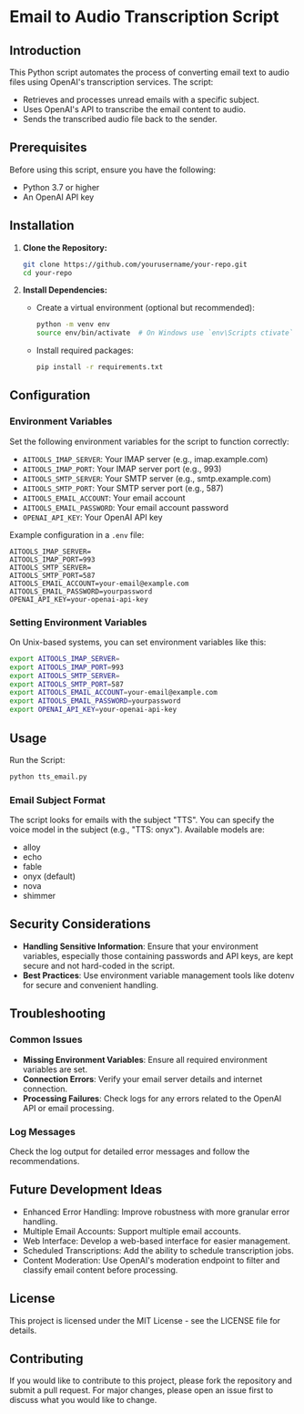 # Email to Audio Transcription Script

## Introduction

This Python script automates the process of converting email text to audio files using OpenAI's transcription services. The script:
- Retrieves and processes unread emails with a specific subject.
- Uses OpenAI's API to transcribe the email content to audio.
- Sends the transcribed audio file back to the sender.

## Prerequisites

Before using this script, ensure you have the following:
- Python 3.7 or higher
- An OpenAI API key

## Installation

1. **Clone the Repository:**
   ```sh
   git clone https://github.com/yourusername/your-repo.git
   cd your-repo
   ```

2. **Install Dependencies:**
   - Create a virtual environment (optional but recommended):
     ```sh
     python -m venv env
     source env/bin/activate  # On Windows use `env\Scripts ctivate`
     ```
   - Install required packages:
     ```sh
     pip install -r requirements.txt
     ```

## Configuration

### Environment Variables

Set the following environment variables for the script to function correctly:

- `AITOOLS_IMAP_SERVER`: Your IMAP server (e.g., imap.example.com)
- `AITOOLS_IMAP_PORT`: Your IMAP server port (e.g., 993)
- `AITOOLS_SMTP_SERVER`: Your SMTP server (e.g., smtp.example.com)
- `AITOOLS_SMTP_PORT`: Your SMTP server port (e.g., 587)
- `AITOOLS_EMAIL_ACCOUNT`: Your email account
- `AITOOLS_EMAIL_PASSWORD`: Your email account password
- `OPENAI_API_KEY`: Your OpenAI API key

Example configuration in a `.env` file:
```env
AITOOLS_IMAP_SERVER=
AITOOLS_IMAP_PORT=993
AITOOLS_SMTP_SERVER=
AITOOLS_SMTP_PORT=587
AITOOLS_EMAIL_ACCOUNT=your-email@example.com
AITOOLS_EMAIL_PASSWORD=yourpassword
OPENAI_API_KEY=your-openai-api-key
```

### Setting Environment Variables

On Unix-based systems, you can set environment variables like this:
```sh
export AITOOLS_IMAP_SERVER=
export AITOOLS_IMAP_PORT=993
export AITOOLS_SMTP_SERVER=
export AITOOLS_SMTP_PORT=587
export AITOOLS_EMAIL_ACCOUNT=your-email@example.com
export AITOOLS_EMAIL_PASSWORD=yourpassword
export OPENAI_API_KEY=your-openai-api-key
```

## Usage

Run the Script:
```sh
python tts_email.py
```

### Email Subject Format

The script looks for emails with the subject "TTS".
You can specify the voice model in the subject (e.g., "TTS: onyx"). Available models are:
- alloy
- echo
- fable
- onyx (default)
- nova
- shimmer

## Security Considerations

- **Handling Sensitive Information**: Ensure that your environment variables, especially those containing passwords and API keys, are kept secure and not hard-coded in the script.
- **Best Practices**: Use environment variable management tools like dotenv for secure and convenient handling.

## Troubleshooting

### Common Issues

- **Missing Environment Variables**: Ensure all required environment variables are set.
- **Connection Errors**: Verify your email server details and internet connection.
- **Processing Failures**: Check logs for any errors related to the OpenAI API or email processing.

### Log Messages

Check the log output for detailed error messages and follow the recommendations.

## Future Development Ideas

- Enhanced Error Handling: Improve robustness with more granular error handling.
- Multiple Email Accounts: Support multiple email accounts.
- Web Interface: Develop a web-based interface for easier management.
- Scheduled Transcriptions: Add the ability to schedule transcription jobs.
- Content Moderation: Use OpenAI's moderation endpoint to filter and classify email content before processing.

## License

This project is licensed under the MIT License - see the LICENSE file for details.

## Contributing

If you would like to contribute to this project, please fork the repository and submit a pull request. For major changes, please open an issue first to discuss what you would like to change.
